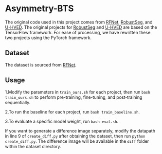 # Asymmetry-BTS
The original code used in this project comes from [RFNet](https://github.com/dyh127/RFNet), [RobustSeg](https://github.com/cchen-cc/Robust-Mseg), and [U-HVED](https://github.com/ReubenDo/U-HVED). The original projects for [RobustSeg](https://github.com/cchen-cc/Robust-Mseg) and [U-HVED](https://github.com/ReubenDo/U-HVED) are based on the TensorFlow framework. For ease of processing, we have rewritten these two projects using the PyTorch framework.
## Dataset
The dataset is sourced from [RFNet](https://github.com/dyh127/RFNet).

## Usage

1.Modify the parameters in ```train_ours.sh``` for each project, then run ```bash train_ours.sh``` to perform pre-training, fine-tuning, and post-training sequentially.

2.To run the baseline for each project, run ```bash train_baseline.sh```.

3.To evaluate a specific model weight, run ```bash eval.sh```.

If you want to generate a difference image separately, modify the datapath in line 9 of ```create_diff.py``` after obtaining the dataset, then run ```python create_diff.py```. The difference image will be available in the ```diff``` folder within the dataset directory.
